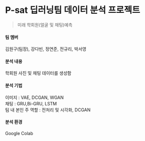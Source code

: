 # P-sat 딥러닝팀 데이터 분석 프로젝트

> 미래 학회원(얼굴 및 채팅)예측

#### 팀 멤버
김원구(팀장), 강다빈, 정연준, 전규리, 박서영

#### 분석 내용
학회원 사진 및 채팅 데이터를 생성함

#### 분석 기법
이미지 : VAE, DCGAN, WGAN<br>
채팅 : GRU,Bi-GRU, LSTM<br>
팀 내 본인 주 역할 : 전처리 및 시각화, DCGAN

#### 분석 환경
Google Colab
